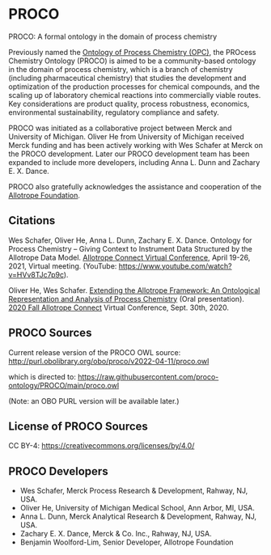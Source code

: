 # PROCO
PROCO: A formal ontology in the domain of process chemistry

Previously named the [Ontology of Process Chemistry (OPC)](https://github.com/OPC-ontology/OPC), the PROcess Chemistry Ontology (PROCO) is aimed to be a community-based ontology in the domain of process chemistry, which is a branch of chemistry (including pharmaceutical chemistry) that studies the development and optimization of the production processes for chemical compounds, and the scaling up of laboratory chemical reactions into commercially viable routes. Key considerations are product quality, process robustness, economics, environmental sustainability, regulatory compliance and safety.   

PROCO was initiated as a collaborative project between Merck and University of Michigan. Oliver He from University of Michigan received Merck funding and has been actively working with Wes Schafer at Merck on the PROCO development. Later our PROCO development team has been expanded to include more developers, including Anna L. Dunn and Zachary E. X. Dance. 

PROCO also gratefully acknowledges the assistance and cooperation of the [Allotrope Foundation](https://www.allotrope.org/).  

## Citations

Wes Schafer, Oliver He, Anna L. Dunn, Zachary E. X. Dance. Ontology for Process Chemistry – Giving Context to Instrument Data Structured by the Allotrope Data Model. [Allotrope Connect Virtual Conference](https://www.allotrope.org/2021-spring-allotrope-connect), April 19-26, 2021, Virtual meeting. (YouTube: https://www.youtube.com/watch?v=HVv8TJc7p9c). 

Oliver He, Wes Schafer. [Extending the Allotrope Framework: An Ontological Representation and Analysis of Process Chemistry](https://a931b97a-f419-4166-9ec6-4bd98cdfcfa7.filesusr.com/ugd/b6aabf_e139357058f84b5b9b80dedf6111f50b.pdf) (Oral presentation). [2020 Fall Allotrope Connect](https://www.allotrope.org/2020-fall-allotrope-connect) Virtual Conference, Sept. 30th, 2020. 

## PROCO Sources

Current release version of the PROCO OWL source:
http://purl.obolibrary.org/obo/proco/v2022-04-11/proco.owl 

which is directed to: https://raw.githubusercontent.com/proco-ontology/PROCO/main/proco.owl

(Note: an OBO PURL version will be available later.)

## License of PROCO Sources
CC BY-4: https://creativecommons.org/licenses/by/4.0/ 

## PROCO Developers
- Wes Schafer, Merck Process Research & Development, Rahway, NJ, USA.  
- Oliver He, University of Michigan Medical School, Ann Arbor, MI, USA.
- Anna L. Dunn, Merck Analytical Research & Development, Rahway, NJ, USA. 
- Zachary E. X. Dance, Merck & Co. Inc., Rahway, NJ, USA.  
- Benjamin Woolford-Lim, Senior Developer, Allotrope Foundation

